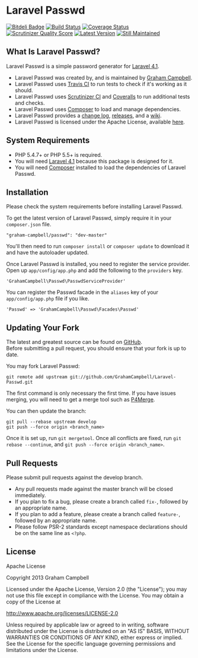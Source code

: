 Laravel Passwd
==============


[![Bitdeli Badge](https://d2weczhvl823v0.cloudfront.net/GrahamCampbell/Laravel-Passwd/trend.png)](https://bitdeli.com/free "Bitdeli Badge")
[![Build Status](https://travis-ci.org/GrahamCampbell/Laravel-Passwd.png?branch=develop)](https://travis-ci.org/GrahamCampbell/Laravel-Passwd)
[![Coverage Status](https://coveralls.io/repos/GrahamCampbell/Laravel-Passwd/badge.png?branch=develop)](https://coveralls.io/r/GrahamCampbell/Laravel-Passwd)
[![Scrutinizer Quality Score](https://scrutinizer-ci.com/g/GrahamCampbell/Laravel-Passwd/badges/quality-score.png?s=e388e17e6a7baae31b5cd7ced1d71c9eb2f6e926)](https://scrutinizer-ci.com/g/GrahamCampbell/Laravel-Passwd)
[![Latest Version](https://poser.pugx.org/graham-campbell/passwd/v/stable.png)](https://packagist.org/packages/graham-campbell/passwd)
[![Still Maintained](http://stillmaintained.com/GrahamCampbell/Laravel-Passwd.png)](http://stillmaintained.com/GrahamCampbell/Laravel-Passwd)


## What Is Laravel Passwd?

Laravel Passwd is a simple password generator for [Laravel 4.1](http://laravel.com).  

* Laravel Passwd was created by, and is maintained by [Graham Campbell](https://github.com/GrahamCampbell).  
* Laravel Passwd uses [Travis CI](https://travis-ci.org/GrahamCampbell/Laravel-Passwd) to run tests to check if it's working as it should.  
* Laravel Passwd uses [Scrutinizer CI](https://scrutinizer-ci.com/g/GrahamCampbell/Laravel-Passwd) and [Coveralls](https://coveralls.io/r/GrahamCampbell/Laravel-Passwd) to run additional tests and checks.  
* Laravel Passwd uses [Composer](https://getcomposer.org) to load and manage dependencies.  
* Laravel Passwd provides a [change log](https://github.com/GrahamCampbell/Laravel-Passwd/blob/develop/CHANGELOG.md), [releases](https://github.com/GrahamCampbell/Laravel-Passwd/releases), and a [wiki](https://github.com/GrahamCampbell/Laravel-Passwd/wiki).  
* Laravel Passwd is licensed under the Apache License, available [here](https://github.com/GrahamCampbell/Laravel-Passwd/blob/develop/LICENSE.md).  


## System Requirements

* PHP 5.4.7+ or PHP 5.5+ is required.
* You will need [Laravel 4.1](http://laravel.com) because this package is designed for it.  
* You will need [Composer](https://getcomposer.org) installed to load the dependencies of Laravel Passwd.  


## Installation

Please check the system requirements before installing Laravel Passwd.  

To get the latest version of Laravel Passwd, simply require it in your `composer.json` file.

`"graham-campbell/passwd": "dev-master"`

You'll then need to run `composer install` or `composer update` to download it and have the autoloader updated.

Once Laravel Passwd is installed, you need to register the service provider. Open up `app/config/app.php` and add the following to the `providers` key.

`'GrahamCampbell\Passwd\PasswdServiceProvider'`

You can register the Passwd facade in the `aliases` key of your `app/config/app.php` file if you like.

`'Passwd' => 'GrahamCampbell\Passwd\Facades\Passwd'`


## Updating Your Fork

The latest and greatest source can be found on [GitHub](https://github.com/GrahamCampbell/Laravel-Passwd).  
Before submitting a pull request, you should ensure that your fork is up to date.  

You may fork Laravel Passwd:  

    git remote add upstream git://github.com/GrahamCampbell/Laravel-Passwd.git

The first command is only necessary the first time. If you have issues merging, you will need to get a merge tool such as [P4Merge](http://perforce.com/product/components/perforce_visual_merge_and_diff_tools).  

You can then update the branch:  

    git pull --rebase upstream develop
    git push --force origin <branch_name>

Once it is set up, run `git mergetool`. Once all conflicts are fixed, run `git rebase --continue`, and `git push --force origin <branch_name>`.  


## Pull Requests

Please submit pull requests against the develop branch.  

* Any pull requests made against the master branch will be closed immediately.  
* If you plan to fix a bug, please create a branch called `fix-`, followed by an appropriate name.  
* If you plan to add a feature, please create a branch called `feature-`, followed by an appropriate name.  
* Please follow PSR-2 standards except namespace declarations should be on the same line as `<?php`.  


## License

Apache License  

Copyright 2013 Graham Campbell  

Licensed under the Apache License, Version 2.0 (the "License");
you may not use this file except in compliance with the License.
You may obtain a copy of the License at  

 http://www.apache.org/licenses/LICENSE-2.0  

Unless required by applicable law or agreed to in writing, software
distributed under the License is distributed on an "AS IS" BASIS,
WITHOUT WARRANTIES OR CONDITIONS OF ANY KIND, either express or implied.
See the License for the specific language governing permissions and
limitations under the License.  
